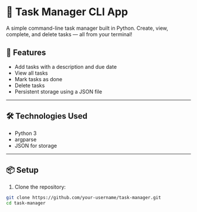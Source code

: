 # 🧰 Task Manager CLI App

A simple command-line task manager built in Python. Create, view, complete, and delete tasks — all from your terminal!

## 🚀 Features

- Add tasks with a description and due date
- View all tasks
- Mark tasks as done
- Delete tasks
- Persistent storage using a JSON file

---

## 🛠 Technologies Used

- Python 3
- argparse
- JSON for storage

---

## 📦 Setup

1. Clone the repository:

```bash
git clone https://github.com/your-username/task-manager.git
cd task-manager
